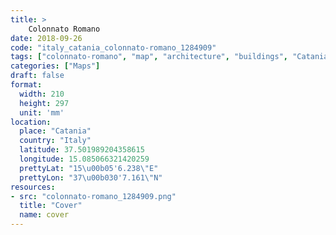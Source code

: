 ```yaml
---
title: > 
    Colonnato Romano
date: 2018-09-26
code: "italy_catania_colonnato-romano_1284909"
tags: ["colonnato-romano", "map", "architecture", "buildings", "Catania", "Italy"]
categories: ["Maps"]
draft: false
format:
  width: 210
  height: 297
  unit: 'mm'
location:
  place: "Catania"
  country: "Italy"
  latitude: 37.501989204358615
  longitude: 15.085066321420259
  prettyLat: "15\u00b05'6.238\"E"
  prettyLon: "37\u00b030'7.161\"N"
resources:
- src: "colonnato-romano_1284909.png"
  title: "Cover"
  name: cover
---
```

